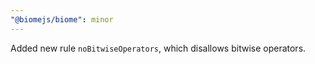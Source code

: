```yaml
---
"@biomejs/biome": minor
---
```


Added new rule `noBitwiseOperators`, which disallows bitwise operators.
